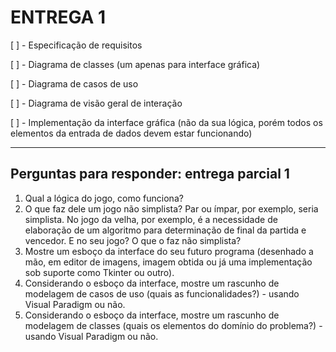 # ENTREGA 1

[ ] - Especificação de requisitos

[ ] - Diagrama de classes (um apenas para interface gráfica)

[ ] - Diagrama de casos de uso

[ ] - Diagrama de visão geral de interação

[ ] - Implementação da interface gráfica (não da sua lógica, porém todos os elementos da entrada de dados devem estar funcionando)

--- 
## Perguntas para responder: entrega parcial 1
1. Qual a lógica do jogo, como funciona?
2. O que faz dele um jogo não simplista? Par ou ímpar, por exemplo, seria simplista. No jogo da velha, por exemplo, é a necessidade de elaboração de um algoritmo para determinação de final da partida e vencedor. E no seu jogo? O que o faz não simplista?
3. Mostre um esboço da interface do seu futuro programa (desenhado a mão, em editor de imagens, imagem obtida ou já uma implementação sob suporte como Tkinter ou outro).
4. Considerando o esboço da interface, mostre um rascunho de modelagem de casos de uso (quais as funcionalidades?) - usando Visual Paradigm ou não.
5. Considerando o esboço da interface, mostre um rascunho de modelagem de classes (quais os elementos do domínio do problema?) - usando Visual Paradigm ou não.
